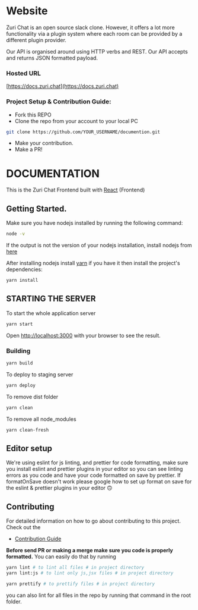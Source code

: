 # Website

Zuri Chat is an open source slack clone. However, it offers a lot more functionality via a plugin system where each room can be provided by a different plugin provider.

Our API is organised around using HTTP verbs and REST. Our API accepts and returns JSON formatted payload.

### Hosted URL

[https://docs.zuri.chat](https://docs.zuri.chat)

### Project Setup & Contribution Guide:

- Fork this REPO
- Clone the repo from your account to your local PC

```bash
git clone https://github.com/YOUR_USERNAME/documention.git
```

- Make your contribution.
- Make a PR!

# DOCUMENTATION

This is the Zuri Chat Frontend built with [React](https://reactjs.org/) (Frontend)

## Getting Started.

Make sure you have nodejs installed by running the following command:

```bash
node -v
```

If the output is not the version of your nodejs installation, install nodejs from [here](https://nodejs.org/en/download/)

After installing nodejs install [yarn](https://www.npmjs.com/package/yarn)
if you have it then install the project's dependencies:

```bash
yarn install
```

## STARTING THE SERVER

To start the whole application server

```bash
yarn start
```

Open [http://localhost:3000](http://localhost:3000) with your browser to see the result.

### **Building**

```bash
yarn build
```

To deploy to staging server

```bash
yarn deploy
```

To remove dist folder

```bash
yarn clean
```

To remove all node_modules

```bash
yarn clean-fresh
```

## Editor setup

We're using eslint for js linting, and prettier for code formatting, make sure you install eslint and prettier plugins in your editor so you can
see linting errors as you code and have your code formatted on save by prettier. If formatOnSave doesn't work please google how to set up
format on save for the eslint & prettier plugins in your editor 🙃

## Contributing

For detailed information on how to go about contributing to this project. Check out the

- [Contribution Guide](docs/CONTRIBUTING.md)

**Before send PR or making a merge make sure you code is properly formatted.** You can easily do that by running

```bash
yarn lint # to lint all files # in project directory
yarn lint:js # to lint only js,jsx files # in project directory

yarn prettify # to prettify files # in project directory
```

you can also lint for all files in the repo by running that command in the root folder.
